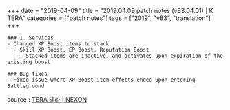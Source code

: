 +++
date = "2019-04-09"
title = "2019.04.09 patch notes (v83.04.01) | K TERA"
categories = ["patch notes"]
tags = ["2019", "v83", "translation"]
+++

```
### 1. Services
- Changed XP Boost items to stack
  - Skill XP Boost, EP Boost, Reputation Boost
    - Stacked items are inactive, and activates upon expiration of the existing boost

### Bug fixes
- Fixed issue where XP Boost item effects ended upon entering Battleground
```

source : [TERA 테라 | NEXON](http://tera.nexon.com/news/update/view.aspx?n4articlesn=387)
